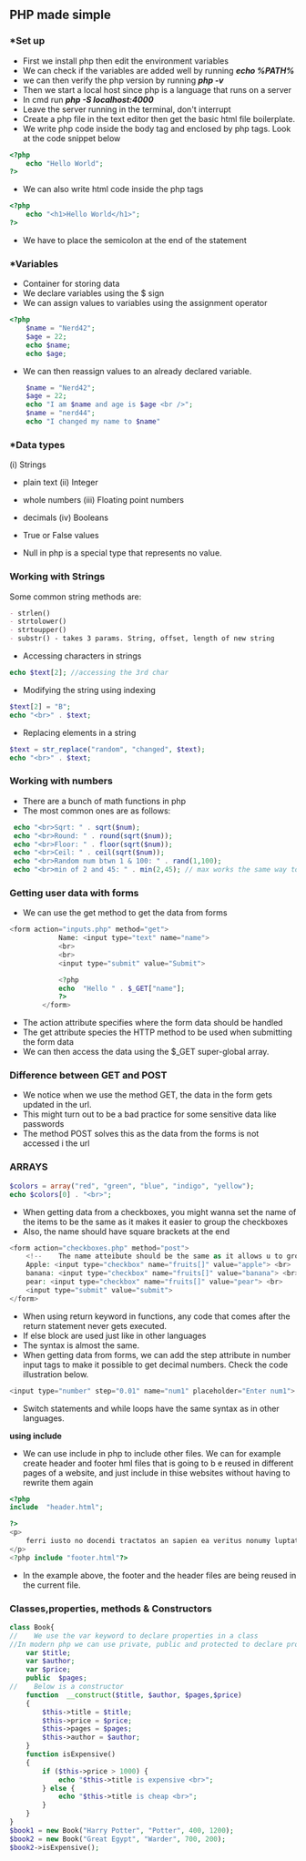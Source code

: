 ## PHP made simple

### *Set up

- First we install php then edit the environment variables
- We can check if the variables are added well by running
  ***echo %PATH%***
- we can then verify the php version by running
  ***php -v***
- Then we start a local host since php is a language that runs on a server
- In cmd run
  ***php -S localhost:4000***
- Leave the server running in the terminal, don't interrupt
- Create a php file in the text editor then get the basic html file boilerplate.
- We write php code inside the body tag and enclosed by php tags. Look at the code snippet below

```php
<?php
    echo "Hello World";
?>
```

- We can also write html code inside the php tags

```php
<?php
    echo "<h1>Hello World</h1>";
?>
```

- We have to place the semicolon at the end of the statement

### *Variables

- Container for storing data
- We declare variables using the $ sign
- We can assign values to variables using the assignment operator

```php
<?php
    $name = "Nerd42";
    $age = 22;
    echo $name;
    echo $age;
```

- We can then reassign values to an already declared variable.

```php
    $name = "Nerd42";
    $age = 22;
    echo "I am $name and age is $age <br />";
    $name = "nerd44";
    echo "I changed my name to $name"
```

### *Data types

(i) Strings

- plain text
  (ii) Integer
- whole numbers
  (iii) Floating point numbers
- decimals
  (iv) Booleans
- True or False values

- Null in php is a special type that represents no value.

### Working with Strings

Some common string methods are:

```markdown
- strlen()
- strtolower()
- strtoupper()
- substr() - takes 3 params. String, offset, length of new string

```

- Accessing characters in strings

```php
echo $text[2]; //accessing the 3rd char
```

- Modifying the string using indexing

```php
$text[2] = "B";
echo "<br>" . $text;
```

- Replacing elements in a string

```php
$text = str_replace("random", "changed", $text);
echo "<br>" . $text;
```

### Working with numbers

- There are a bunch of math functions in php
- The most common ones are as follows:

```php
 echo "<br>Sqrt: " . sqrt($num);
 echo "<br>Round: " . round(sqrt($num));
 echo "<br>Floor: " . floor(sqrt($num));
 echo "<br>Ceil: " . ceil(sqrt($num));
 echo "<br>Random num btwn 1 & 100: " . rand(1,100);
 echo "<br>min of 2 and 45: " . min(2,45); // max works the same way too
```

### Getting user data with forms

- We can use the get method to get the data from forms

```php
<form action="inputs.php" method="get">
            Name: <input type="text" name="name">
            <br>
            <br>
            <input type="submit" value="Submit">

            <?php
            echo  "Hello " . $_GET["name"];
            ?>
        </form>
```

- The action attribute specifies where the form data should be handled
- The get attribute species the HTTP method to be used when submitting the form data
- We can then access the data using the $_GET super-global array.

### Difference between GET and POST

- We notice when we use the method GET, the data in the form gets updated in the url.
- This might turn out to be a bad practice for some sensitive data like passwords
- The method POST solves this as the data from the forms is not accessed i the url

### ARRAYS

```php
$colors = array("red", "green", "blue", "indigo", "yellow");
echo $colors[0] . "<br>";
```

- When getting data from a checkboxes, you might wanna set the name of the items to be the same as it makes it easier to
  group the checkboxes
- Also, the name should have square brackets at the end

```php
<form action="checkboxes.php" method="post">
    <!--    The name atteibute should be the same as it allows u to group the checkboxes-->
    Apple: <input type="checkbox" name="fruits[]" value="apple"> <br>
    banana: <input type="checkbox" name="fruits[]" value="banana"> <br>
    pear: <input type="checkbox" name="fruits[]" value="pear"> <br>
    <input type="submit" value="submit">
</form>
```

- When using return keyword in functions, any code that comes after the return statement never gets executed.
- If else block are used just like in other languages
- The syntax is almost the same.
- When getting data from forms, we can add the step attribute in number input tags to make it possible to get decimal
  numbers. Check the code illustration below.

```php
<input type="number" step="0.01" name="num1" placeholder="Enter num1">
```

- Switch statements and while loops have the same syntax as in other languages.

**using include**

- We can use include in php to include other files. We can for example create header and footer hml files that is going
  to b e reused in different pages of a website, and just include in thise websites without having to rewrite them again

```php
<?php
include  "header.html";

?>
<p>
    ferri iusto no docendi tractatos an sapien ea veritus nonumy luptatum esse invenire facilisis elementum comprehensam nisi sea qui maximus labores constituto sodales cum meliore elitr tale errem tation volumus delectus massa mentitum habemus graecis possit utroque ubique porro omnesque gubergren viris posuere evertitur necessitatibus tota postea mentitum felis verterem metus nibh faucibus magnis et quod facilis tritani dui cum volutpat tempor natum conubia saperet libero consul sumo tota melius risus morbi at atqui posuere fabellas cursus placerat vocibus vero nihil legere faucibus finibus autem est veniam posidonium varius adipisci omittam accusata accumsan graece impetus invenire eripuit eros mauris conceptam
</p>
<?php include "footer.html"?>
```

- In the example above, the footer and the header files are being reused in the current file.

### Classes,properties, methods & Constructors

```php
class Book{
//    We use the var keyword to declare properties in a class
//In modern php we can use private, public and protected to declare properties
    var $title;
    var $author;
    var $price;
    public  $pages;
//    Below is a constructor
    function  __construct($title, $author, $pages,$price)
    {
        $this->title = $title;
        $this->price = $price;
        $this->pages = $pages;
        $this->author = $author;
    }
    function isExpensive()
    {
        if ($this->price > 1000) {
            echo "$this->title is expensive <br>";
        } else {
            echo "$this->title is cheap <br>";
        }
    }
}
$book1 = new Book("Harry Potter", "Potter", 400, 1200);
$book2 = new Book("Great Egypt", "Warder", 700, 200);
$book2->isExpensive();

```
